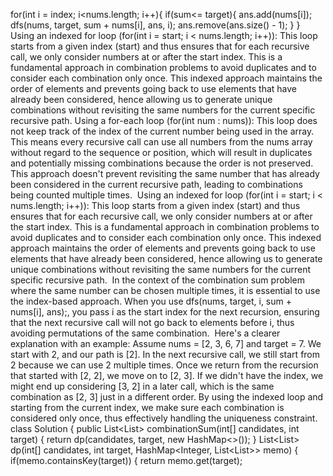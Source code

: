 for(int i = index; i<nums.length; i++){
if(sum<= target){
ans.add(nums[i]);
dfs(nums, target, sum + nums[i], ans, i);
ans.remove(ans.size() - 1);
}
}
Using an indexed for loop (for(int i = start; i < nums.length; i++)):
This loop starts from a given index (start) and thus ensures that for each recursive call, we only consider numbers at or after the start index. This is a fundamental approach in combination problems to avoid duplicates and to consider each combination only once. This indexed approach maintains the order of elements and prevents going back to use elements that have already been considered, hence allowing us to generate unique combinations without revisiting the same numbers for the current specific recursive path.
Using a for-each loop (for(int num : nums)):
This loop does not keep track of the index of the current number being used in the array. This means every recursive call can use all numbers from the nums array without regard to the sequence or position, which will result in duplicates and potentially missing combinations because the order is not preserved. This approach doesn't prevent revisiting the same number that has already been considered in the current recursive path, leading to combinations being counted multiple times.
​
Using an indexed for loop (for(int i = start; i < nums.length; i++)):
This loop starts from a given index (start) and thus ensures that for each recursive call, we only consider numbers at or after the start index. This is a fundamental approach in combination problems to avoid duplicates and to consider each combination only once. This indexed approach maintains the order of elements and prevents going back to use elements that have already been considered, hence allowing us to generate unique combinations without revisiting the same numbers for the current specific recursive path.
​
In the context of the combination sum problem where the same number can be chosen multiple times, it is essential to use the index-based approach. When you use dfs(nums, target, i, sum + nums[i], ans);, you pass i as the start index for the next recursion, ensuring that the next recursive call will not go back to elements before i, thus avoiding permutations of the same combination.
​
Here's a clearer explanation with an example:
​
Assume nums = [2, 3, 6, 7] and target = 7.
We start with 2, and our path is [2].
In the next recursive call, we still start from 2 because we can use 2 multiple times.
Once we return from the recursion that started with [2, 2], we move on to [2, 3]. If we didn't have the index, we might end up considering [3, 2] in a later call, which is the same combination as [2, 3] just in a different order.
By using the indexed loop and starting from the current index, we make sure each combination is considered only once, thus effectively handling the uniqueness constraint.
class Solution {
public List<List<Integer>> combinationSum(int[] candidates, int target) {
return dp(candidates, target, new HashMap<>());
}
List<List<Integer>> dp(int[] candidates, int target, HashMap<Integer, List<List<Integer>>> memo) {
if(memo.containsKey(target)) {
return memo.get(target);